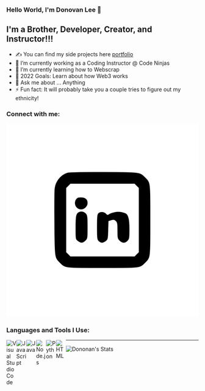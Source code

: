 ### Hello World, I'm Donovan Lee  👋




## I'm a Brother, Developer, Creator, and Instructor!!!
- ✍ You can find my side projects here [portfolio]
- 🔭 I’m currently working as a Coding Instructor @ Code Ninjas
- 🌱 I’m currently learning how to Webscrap
- 🥅 2022 Goals: Learn about how Web3 works
- 💬 Ask me about ... Anything
- ⚡ Fun fact: It will probably take you a couple tries to figure out my ethnicity!

### Connect with me:

[![linkedin](./img/linkedIn.svg)](https://www.linkedin.com/in/donovan-lee-05225620a/#gh-dark-mode-only)


### Languages and Tools I Use:


[<img align="left" alt="Visual Studio Code" width="26px" src="https://cdn.jsdelivr.net/gh/devicons/devicon/icons/vscode/vscode-original.svg" />][vscode]
[<img align="left" alt="JavaScript" width="26px" src="https://cdn.jsdelivr.net/npm/devicons@1.8.0/!SVG/javascript.svg" />][js]
[<img align="left" alt="Java" width="26px" src="https://cdn.jsdelivr.net/npm/devicons@1.8.0/!SVG/java.svg" />][java]
[<img align="left" alt="Node.js" width="26px" src="https://cdn.jsdelivr.net/gh/devicons/devicon/icons/nodejs/nodejs-original.svg"/>][nodejs]
[<img align="left" alt="Python" width="26px" src="https://cdn.jsdelivr.net/npm/devicons@1.8.0/!SVG/python.svg"/>][python]
[<img align="left" alt="HTML" width="26px" src="https://cdn.jsdelivr.net/npm/devicons@1.8.0/!SVG/html5.svg"/>][html]


---

<img align="left" alt="Dononan's Stats" src="https://github-readme-stats.vercel.app/api?username=LeeDonovan&show_icons=true&hide_border=false&theme=dark" />







[portfolio]:https://github.com/LeeDonovan/SideProjects
[linkedin]: https://www.linkedin.com/in/donovan-lee-05225620a/
[vscode]:https://code.visualstudio.com/
[js]:https://www.javascript.com/
[nodejs]:https://nodejs.org/en/
[python]:https://www.python.org/
[java]:https://www.java.com/download/ie_manual.jsp
[html]:https://www.google.com/
